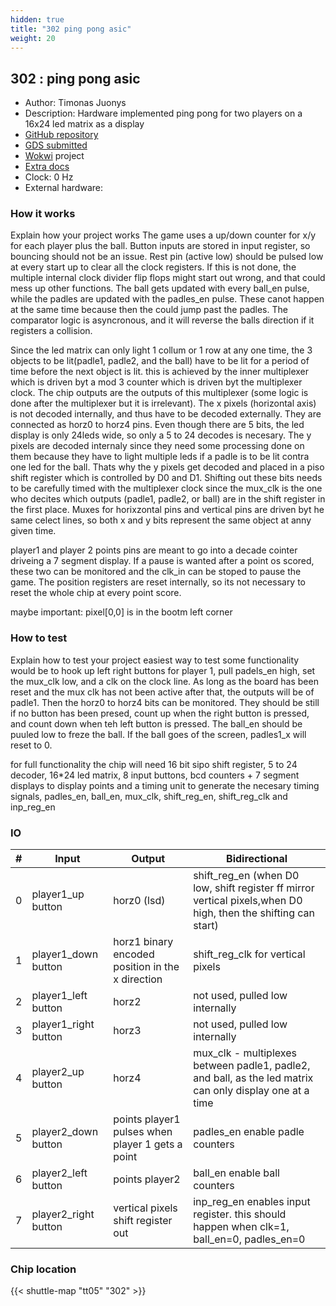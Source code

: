 ```yaml
---
hidden: true
title: "302 ping pong asic"
weight: 20
---
```


## 302 : ping pong asic

* Author: Timonas Juonys
* Description: Hardware implemented ping pong for two players on a 16x24 led matrix as a display
* [GitHub repository](https://github.com/Timonas04/pong_game)
* [GDS submitted](https://github.com/Timonas04/pong_game/actions/runs/6755804748)
* [Wokwi](https://wokwi.com/projects/380361576213660673) project
* [Extra docs]()
* Clock: 0 Hz
* External hardware: 



### How it works

Explain how your project works
The game uses a up/down counter for x/y for each player plus the ball. Button inputs are stored in input register, so bouncing should not be an issue.
Rest pin (active low) should be pulsed low at every start up to clear all the clock registers. If this is not done,
the multiple internal clock divider flip flops might start out wrong, and that could mess up other functions. The ball gets updated with every ball_en pulse, while the padles are updated
with the padles_en pulse. These canot happen at the same time because then the could jump past the padles. The comparator logic is asyncronous, and it will reverse the balls direction if it
registers a collision.

Since the led matrix can only light 1 collum or 1 row at any one time, the 3 objects to be lit(padle1, padle2, and the ball) have to be lit for a period of time before the next object is lit.
this is achieved by the inner multiplexer which is driven byt a mod 3 counter which is driven byt the multiplexer clock. The chip outputs are the outputs of this multiplexer (some logic is done after
the multiplexer but it is irrelevant). The x pixels (horizontal axis) is not decoded internally, and thus have to be decoded externally. They are connected as horz0 to horz4 pins.
Even though there are 5 bits, the led display is only 24leds wide, so only a 5 to 24 decodes is necesary. The y pixels are decoded internaly since they need some processing done on them because
they have to light multiple leds if a padle is to be lit contra one led for the ball. Thats why the y pixels get decoded and placed in a piso shift register which is controlled by D0 and D1.
Shifting out these bits needs to be carefully timed with the multiplexer clock since the mux_clk is the one who decites which outputs (padle1, padle2, or ball) are in the shift register in the first place.
Muxes for horixzontal pins and vertical pins are driven byt he same celect lines, so both x and y bits represent the same object at anny given time.

player1 and player 2 points pins are meant to go into a decade cointer driveing a 7 segment display. If a pause is wanted after a point os scored, these two can be monitored and the clk_in can be stoped
to pause the game. The position registers are reset internally, so its not necessary to reset the whole chip at every point score.

maybe important:
pixel[0,0] is in the bootm left corner


### How to test

Explain how to test your project
easiest way to test some functionality would be to hook up left right buttons for player 1, pull padels_en high, set the mux_clk low, and a clk on the clock line. As long as the board has been reset and the mux clk has not
been active after that, the outputs will be of padle1. Then the horz0 to horz4 bits can be monitored. They should be still if no button has been presed, count up when the right button is pressed,
and count down when teh left button is pressed. The ball_en should be puuled low to freze the ball. If the ball goes of the screen, padles1_x will reset to 0.

for full functionality the chip will need 16 bit sipo shift register, 5 to 24 decoder, 16*24 led matrix, 8 input buttons, bcd counters + 7 segment displays to display points and a timing unit
to generate the necesary timing signals, padles_en, ball_en, mux_clk, shift_reg_en, shift_reg_clk and inp_reg_en


### IO

| # | Input        | Output       | Bidirectional      |
|---|--------------|--------------| -------------------|
| 0 | player1_up button  | horz0 (lsd) | shift_reg_en (when D0 low, shift register ff mirror vertical pixels,when D0 high, then the shifting can start) |
| 1 | player1_down button  | horz1 binary encoded position in the x direction | shift_reg_clk for vertical pixels |
| 2 | player1_left button  | horz2 | not used, pulled low internally |
| 3 | player1_right button  | horz3 | not used, pulled low internally |
| 4 | player2_up button  | horz4 | mux_clk - multiplexes between padle1, padle2, and ball, as the led matrix can only display one at a time |
| 5 | player2_down button  | points player1 pulses when player 1 gets a point | padles_en enable padle counters |
| 6 | player2_left button  | points player2 | ball_en enable ball counters |
| 7 | player2_right button  | vertical pixels shift register out | inp_reg_en enables input register. this should happen when clk=1, ball_en=0, padles_en=0 |

### Chip location

{{< shuttle-map "tt05" "302" >}}
